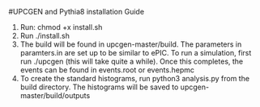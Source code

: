 #UPCGEN and Pythia8 installation Guide

1. Run: chmod +x install.sh
2. Run ./install.sh
3. The build will be found in upcgen-master/build. The parameters in paramters.in are set up to be similar to ePIC. To run a simulation, first run ./upcgen (this will take quite a while). Once this completes, the events can be found in events.root or events.hepmc
4. To create the standard histograms, run python3 analysis.py from the build directory. The histograms will be saved to upcgen-master/build/outputs

